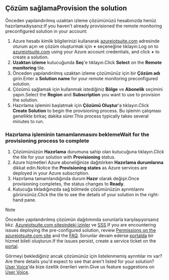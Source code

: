 ## <a name="provision-the-solution"></a><span data-ttu-id="7993d-101">Çözüm sağlama</span><span class="sxs-lookup"><span data-stu-id="7993d-101">Provision the solution</span></span>

<span data-ttu-id="7993d-102">Önceden yapılandırılmış uzaktan izleme çözümünüzü hesabınızda henüz hazırlamadıysanız:</span><span class="sxs-lookup"><span data-stu-id="7993d-102">If you haven't already provisioned the remote monitoring preconfigured solution in your account:</span></span>

1. <span data-ttu-id="7993d-103">Azure hesabı kimlik bilgilerinizi kullanarak [azureiotsuite.com][lnk-azureiotsuite] adresinde oturum açın ve çözüm oluşturmak için **+** seçeneğine tıklayın.</span><span class="sxs-lookup"><span data-stu-id="7993d-103">Log on to [azureiotsuite.com][lnk-azureiotsuite] using your Azure account credentials, and click **+** to create a solution.</span></span>
2. <span data-ttu-id="7993d-104">**Uzaktan izleme** kutucuğunda **Seç**'e tıklayın.</span><span class="sxs-lookup"><span data-stu-id="7993d-104">Click **Select** on the **Remote monitoring** tile.</span></span>
3. <span data-ttu-id="7993d-105">Önceden yapılandırılmış uzaktan izleme çözümünüz için bir **Çözüm adı** girin.</span><span class="sxs-lookup"><span data-stu-id="7993d-105">Enter a **Solution name** for your remote monitoring preconfigured solution.</span></span>
4. <span data-ttu-id="7993d-106">Çözümü sağlamak için kullanmak istediğiniz **Bölge** ve **Abonelik** seçimini yapın.</span><span class="sxs-lookup"><span data-stu-id="7993d-106">Select the **Region** and **Subscription** you want to use to provision the solution.</span></span>
5. <span data-ttu-id="7993d-107">Hazırlama işlemini başlatmak için **Çözümü Oluştur**'a tıklayın.</span><span class="sxs-lookup"><span data-stu-id="7993d-107">Click **Create Solution** to begin the provisioning process.</span></span> <span data-ttu-id="7993d-108">Bu işlemin çalışması genellikle birkaç dakika sürer.</span><span class="sxs-lookup"><span data-stu-id="7993d-108">This process typically takes several minutes to run.</span></span>

### <a name="wait-for-the-provisioning-process-to-complete"></a><span data-ttu-id="7993d-109">Hazırlama işleminin tamamlanmasını bekleme</span><span class="sxs-lookup"><span data-stu-id="7993d-109">Wait for the provisioning process to complete</span></span>
1. <span data-ttu-id="7993d-110">Çözümünüzün **Hazırlama** durumuna sahip olan kutucuğuna tıklayın.</span><span class="sxs-lookup"><span data-stu-id="7993d-110">Click the tile for your solution with **Provisioning** status.</span></span>
2. <span data-ttu-id="7993d-111">Azure hizmetleri Azure aboneliğinize dağıtılırken **Hazırlama durumlarına** dikkat edin.</span><span class="sxs-lookup"><span data-stu-id="7993d-111">Notice the **Provisioning states** as Azure services are deployed in your Azure subscription.</span></span>
3. <span data-ttu-id="7993d-112">Hazırlama tamamlandığında durum **Hazır** olarak değişir.</span><span class="sxs-lookup"><span data-stu-id="7993d-112">Once provisioning completes, the status changes to **Ready**.</span></span>
4. <span data-ttu-id="7993d-113">Kutucuğa tıkladığınızda sağ bölmede çözümünüzün ayrıntılarını görürsünüz.</span><span class="sxs-lookup"><span data-stu-id="7993d-113">Click the tile to see the details of your solution in the right-hand pane.</span></span>

> [!NOTE]
> <span data-ttu-id="7993d-114">Önceden yapılandırılmış çözümün dağıtımında sorunlarla karşılaşıyorsanız bkz. [Azureiotsuite.com sitesindeki izinler][lnk-permissions] ve [SSS][lnk-faq].</span><span class="sxs-lookup"><span data-stu-id="7993d-114">If you are encountering issues deploying the pre-configured solution, review [Permissions on the azureiotsuite.com site][lnk-permissions] and the [FAQ][lnk-faq].</span></span> <span data-ttu-id="7993d-115">Sorunlar devam ederse [portalda][lnk-portal] bir hizmet bileti oluşturun.</span><span class="sxs-lookup"><span data-stu-id="7993d-115">If the issues persist, create a service ticket on the [portal][lnk-portal].</span></span>
> 
> 

<span data-ttu-id="7993d-116">Görmeyi beklediğiniz ancak çözümünüz için listelenmemiş ayrıntılar mı var?</span><span class="sxs-lookup"><span data-stu-id="7993d-116">Are there details you'd expect to see that aren't listed for your solution?</span></span> <span data-ttu-id="7993d-117">[User Voice](https://feedback.azure.com/forums/321918-azure-iot)'da bize özellik önerileri verin.</span><span class="sxs-lookup"><span data-stu-id="7993d-117">Give us feature suggestions on [User Voice](https://feedback.azure.com/forums/321918-azure-iot).</span></span>

[lnk-azureiotsuite]: https://www.azureiotsuite.com
[lnk-permissions]: ../articles/iot-suite/iot-suite-permissions.md
[lnk-portal]: http://portal.azure.com/
[lnk-faq]: ../articles/iot-suite/iot-suite-faq.md
